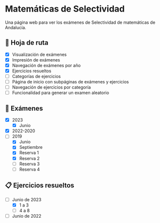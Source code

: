 # Matemáticas de Selectividad

Una página web para ver los exámenes de Selectividad de matemáticas de Andalucía.

## 📅 Hoja de ruta

- [x] Visualización de exámenes
- [x] Impresión de exámenes
- [x] Navegación de exámenes por año
- [x] Ejercicios resueltos
- [ ] Categorías de ejercicios
- [ ] Página de inicio con subpáginas de exámenes y ejercicios
- [ ] Navegación de ejercicios por categoría
- [ ] Funcionalidad para generar un examen aleatorio

## 📘 Exámenes

- [x] 2023
    - [x] Junio
- [x] 2022-2020
- [ ] 2019
    - [x] Junio
    - [x] Septiembre
    - [x] Reserva 1
    - [x] Reserva 2
    - [ ] Reserva 3
    - [ ] Reserva 4

## 📋 Ejercicios resueltos

- [ ] Junio de 2023
    - [x] 1 a 3
    - [ ] 4 a 8
- [ ] Junio de 2022